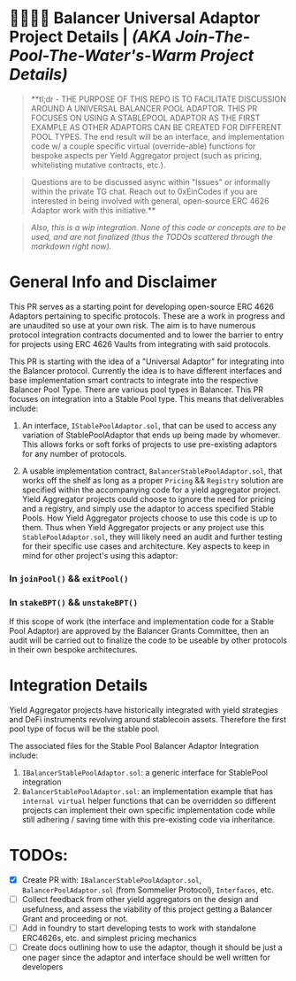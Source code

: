 # 🍷🏊🏻‍♀️ Balancer Universal Adaptor Project Details | _(AKA Join-The-Pool-The-Water's-Warm Project Details)_

> **tl;dr - THE PURPOSE OF THIS REPO IS TO FACILITATE DISCUSSION AROUND A UNIVERSAL BALANCER POOL ADAPTOR. THIS PR FOCUSES ON USING A STABLEPOOL ADAPTOR AS THE FIRST EXAMPLE AS OTHER ADAPTORS CAN BE CREATED FOR DIFFERENT POOL TYPES. The end result will be an interface, and implementation code w/ a couple specific virtual (override-able) functions for bespoke aspects per Yield Aggregator project (such as pricing, whitelisting mutative contracts, etc.).

> Questions are to be discussed async within "Issues" or informally within the private TG chat. Reach out to 0xEinCodes if you are interested in being involved with general, open-source ERC 4626 Adaptor work with this initiative.**

> _Also, this is a wip integration. None of this code or concepts are to be used, and are not finalized (thus the TODOs scattered through the markdown right now)._

# **General Info and Disclaimer**

This PR serves as a starting point for developing open-source ERC 4626 Adaptors pertaining to specific protocols. These are a work in progress and are unaudited so use at your own risk. The aim is to have numerous protocol integration contracts documented and to lower the barrier to entry for projects using ERC 4626 Vaults from integrating with said protocols.

This PR is starting with the idea of a "Universal Adaptor" for integrating into the Balancer protocol. Currently the idea is to have different interfaces and base implementation smart contracts to integrate into the respective Balancer Pool Type. There are various pool types in Balancer. This PR focuses on integration into a Stable Pool type. This means that deliverables include:

1. An interface, `IStablePoolAdaptor.sol`, that can be used to access any variation of StablePoolAdaptor that ends up being made by whomever. This allows forks or soft forks of projects to use pre-existing adaptors for any number of protocols. 

2. A usable implementation contract, `BalancerStablePoolAdaptor.sol`, that works off the shelf as long as a proper `Pricing` && `Registry` solution are specified within the accompanying code for a yield aggregator project. Yield Aggregator projects could choose to ignore the need for pricing and a registry, and simply use the adaptor to access specified Stable Pools. How Yield Aggregator projects choose to use this code is up to them. Thus when Yield Aggregator projects or any project use this `StablePoolAdaptor.sol`, they will likely need an audit and further testing for their specific use cases and architecture. Key aspects to keep in mind for other project's using this adaptor:

### In `joinPool()` && `exitPool()`

### In `stakeBPT()` && `unstakeBPT()`






If this scope of work (the interface and implementation code for a Stable Pool Adaptor) are approved by the Balancer Grants Committee, then an audit will be carried out to finalize the code to be useable by other protocols in their own bespoke architectures.

# **Integration Details**

Yield Aggregator projects have historically integrated with yield strategies and DeFi instruments revolving around stablecoin assets. Therefore the first pool type of focus will be the stable pool.

The associated files for the Stable Pool Balancer Adaptor Integration include:

1. `IBalancerStablePoolAdaptor.sol`: a generic interface for StablePool integration
2. `BalancerStablePoolAdaptor.sol`: an implementation example that has `internal virtual` helper functions that can be overridden so different projects can implement their own specific implementation code while still adhering / saving time with this pre-existing code via inheritance.

# **TODOs:**

- [x] Create PR with: `IBalancerStablePoolAdaptor.sol`, `BalancerPoolAdaptor.sol` (from Sommelier Protocol), `Interfaces`, etc.
- [ ] Collect feedback from other yield aggregators on the design and usefulness, and assess the viability of this project getting a Balancer Grant and proceeding or not.
- [ ] Add in foundry to start developing tests to work with standalone ERC4626s, etc. and simplest pricing mechanics
- [ ] Create docs outlining how to use the adaptor, though it should be just a one pager since the adaptor and interface should be well written for developers